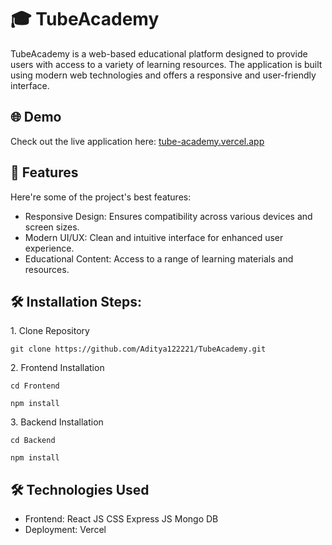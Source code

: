 <h1 id="title">🎓 TubeAcademy</h1>

<p id="description">TubeAcademy is a web-based educational platform designed to provide users with access to a variety of learning resources. The application is built using modern web technologies and offers a responsive and user-friendly interface.</p>

<h2>🌐 Demo</h2>

Check out the live application here: [tube-academy.vercel.app](tube-academy.vercel.app)

  
  
<h2>🚀 Features</h2>

Here're some of the project's best features:

*   Responsive Design: Ensures compatibility across various devices and screen sizes.
*   Modern UI/UX: Clean and intuitive interface for enhanced user experience.
*   Educational Content: Access to a range of learning materials and resources.

<h2>🛠️ Installation Steps:</h2>

<p>1. Clone Repository</p>

```
git clone https://github.com/Aditya122221/TubeAcademy.git
```

<p>2. Frontend Installation</p>

```
cd Frontend
```
```
npm install
```

<p>3. Backend Installation</p>

```
cd Backend
```
```
npm install
```

<h2>🛠️ Technologies Used</h2>

*   Frontend: React JS CSS Express JS Mongo DB
*   Deployment: Vercel
